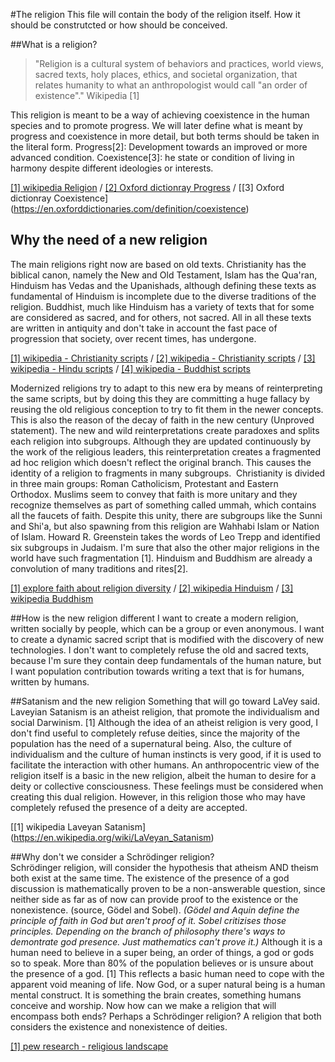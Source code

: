 #The religion
This file will contain the body of the religion itself. How it should be construtcted or how should be conceived.

##What is a religion?
> "Religion is a cultural system of behaviors and practices, world views, sacred texts, holy places, ethics, and societal organization, 
> that relates humanity to what an anthropologist would call "an order of existence"."
> Wikipedia [1] 

This religion is meant to be a way of achieving coexistence in the human species and to promote progress.
We will later define what is meant by progress and coexistence in more detail, but both terms should be taken in the literal form.
Progress[2]: Development towards an improved or more advanced condition.
Coexistence[3]: he state or condition of living in harmony despite different ideologies or interests. 

[[1] wikipedia Religion](https://en.wikipedia.org/wiki/Religion) / 
[[2] Oxford dictionray Progress](https://en.oxforddictionaries.com/definition/progress) / 
[[3] Oxford dictionray Coexistence]  (https://en.oxforddictionaries.com/definition/coexistence)

## Why the need of a new religion
The main religions right now are based on old texts. Christianity has the biblical canon, namely the New and Old Testament,
Islam has the Qua'ran, Hinduism has Vedas and the Upanishads, although defining these texts as fundamental of Hinduism is incomplete
due to the diverse traditions of the religion. Buddhist, much like Hinduism has a variety of texts that for some are considered as
sacred, and for others, not sacred. All in all these texts are written in antiquity and don't take in account the fast pace of
progression that society, over recent times, has undergone.

[[1] wikipedia - Christianity scripts](https://en.wikipedia.org/wiki/Christianity#Scriptures) /
[[2] wikipedia - Christianity scripts](https://en.wikipedia.org/wiki/Quran) / 
[[3] wikipedia - Hindu scripts](https://en.wikipedia.org/wiki/Hindu_texts) /
[[4] wikipedia - Buddhist scripts](https://en.wikipedia.org/wiki/Buddhism#Buddhist_texts)

Modernized religions try to adapt to this new era by means of reinterpreting the same scripts,
but by doing this they are committing a huge fallacy by reusing the old religious conception to try to fit them in the newer concepts.
This is also the reason of the decay of faith in the new century (Unproved statement). The new and wild reinterpretations create paradoxes
and splits each religion into subgroups. Although they are updated continuously by the work of the religious leaders,
this reinterpretation creates a fragmented ad hoc religion which doesn't reflect the original branch.
This causes the identity of a religion to fragments in many subgroups.  Christianity is divided in three main groups:
Roman Catholicism, Protestant and Eastern Orthodox. Muslims seem to convey that faith is more unitary and they recognize
themselves as part of something called ummah, which contains all the faucets of faith. Despite this unity,
there are subgroups like the Sunni and Shi'a, but also spawning from this religion are Wahhabi Islam or Nation of Islam.
Howard R. Greenstein takes the words of  Leo Trepp and identified six subgroups in Judaism. I'm sure that also the other major religions in the world have such fragmentation [1]. Hinduism and Buddhism are already a convolution of many traditions and rites[2].

[[1] explore faith about religion diversity](http://www.explorefaith.com/neighbors/origin/sub_c.html) / 
[[2] wikipedia Hinduism](https://en.wikipedia.org/wiki/Hinduism) / 
[[3] wikipedia Buddhism](https://en.wikipedia.org/wiki/Buddhism)

##How is the new religion different
I want to create a modern religion, written socially by people, which can be a group or even anonymous.
I want to create a dynamic sacred script that is modified with the discovery of new technologies.
I don't want to completely refuse the old and sacred texts, because I'm sure they contain deep fundamentals of the human nature,
but I want population contribution towards writing a text that is for humans, written by humans.

##Satanism and the new religion
Something that will go toward LaVey said. Laveyian Satanism is an atheist religion, that promote the individualism
and social Darwinism. [1] Although the idea of an atheist religion is very good, I don't find useful to completely refuse deities,
since the majority of the population has the need of a supernatural being. Also, the culture of individualism and the culture of human
instincts is very good, if it is used to facilitate the interaction with other humans.
An anthropocentric view of the religion itself is a basic in the new religion,
albeit the human to desire for a deity or collective consciousness. These feelings must be considered when creating this dual religion.
However, in this religion those who may have completely refused the presence of a deity are accepted.

[[1] wikipedia Laveyan Satanism] (https://en.wikipedia.org/wiki/LaVeyan_Satanism)

##Why don't we consider a Schrödinger religion?  
Schrödinger religion, will consider the hypothesis that atheism AND theism both exist at the same time.
The existence of the presence of a god discussion is mathematically proven to be a non-answerable question,
since neither side as far as of now can provide proof to the existence or the nonexistence. (source, Gödel and Sobel).
*(Gödel and Aquin define the principle of faith in God but aren't proof of it. Sobel critizises those principles.*
*Depending on the branch of philosophy there's ways to demontrate god presence. Just mathematics can't prove it.)*
Although it is a human need to believe in a super being, an order of things, a god or gods so to speak.
More than 80% of the population believes or is unsure about the presence of a god. [1]
This reflects a basic human need to cope with the apparent void meaning of life. Now God, or a super natural being
is a human mental construct. It is something the brain creates, something humans conceive and worship.
Now how can we make a religion that will encompass both ends? Perhaps a Schrödinger religion?
A religion that both considers the existence and nonexistence of deities.

[[1] pew research - religious landscape](http://www.pewforum.org/2012/12/18/global-religious-landscape-exec/)

